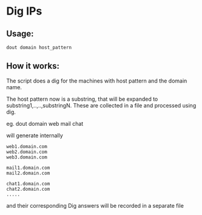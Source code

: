 Dig IPs
=======


Usage:  
-----------
	dout domain host_pattern 

How it works: 
-------------- 

The script does a dig for the machines with host pattern and 
the domain name. 


The host pattern now is a substring, that will be expanded 
to substring1,..,..,substringN.  These are collected in a 
file and processed using dig. 

eg. 
	dout domain   web mail chat 
	
will generate internally 

 	web1.domain.com
	web2.domain.com
	web3.domain.com

	mail1.domain.com
	mail2.domain.com

	chat1.domain.com
	chat2.domain.com
	.....

and their corresponding Dig answers will be recorded 
in a separate file 





